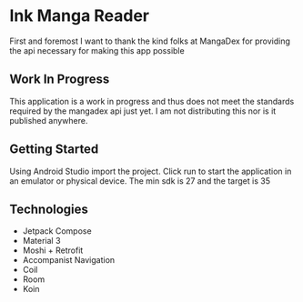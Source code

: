 # Ink Manga Reader

First and foremost I want to thank the kind folks at MangaDex for providing the api necessary for
making this app possible

## Work In Progress

This application is a work in progress and thus does not meet the standards required by the mangadex api just
yet. I am not distributing this nor is it published anywhere.

## Getting Started

Using Android Studio import the project.
Click run to start the application in an emulator or physical device. The min sdk is 27 and the target is 35

## Technologies

* Jetpack Compose
* Material 3
* Moshi + Retrofit
* Accompanist Navigation
* Coil
* Room
* Koin
